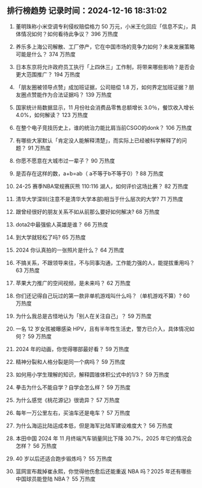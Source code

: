 
## 排行榜趋势 记录时间：2024-12-16 18:31:02
  
  1. 董明珠称小米空调专利侵权赔偿格力 50 万元，小米王化回应「信息不实」，具体情况如何？如何看待此争议？ 396 万热度
    
  2. 养乐多上海公司解散、工厂停产，它在中国市场的竞争力如何？未来发展策略可能是什么？ 374 万热度
    
  3. 日本东京将允许政府员工执行「上四休三」工作制，将带来哪些影响？是否会更大范围推广？ 194 万热度
    
  4. 「朋友圈被领导点赞」成加班证据，公司赔偿 1.8 万，如何界定加班证据？朋友圈点赞能作为合法证据吗？ 139 万热度
    
  5. 国家统计局数据显示，11 月份社会消费品零售总额增长 3.0％，餐饮收入增长 4.0%，如何解读？ 123 万热度
    
  6. 在整个电子竞技历史上，谁的统治力能比肩当前CSGO的donk？ 106 万热度
    
  7. 有哪些大家默认「肯定没人能解释清楚」，而实际上已经被科学解释了的问题？ 91 万热度
    
  8. 你愿不愿意在大城市过一辈子？ 90 万热度
    
  9. 是否存在这样的数，a+b=ab（ a不等于b不等于0）? 88 万热度
    
  10. 24-25 赛季NBA常规赛灰熊 110:116 湖人，如何评价这场比赛？ 82 万热度
    
  11. 清华大学深圳(注意不是清华大学本部)相当于什么层次的大学? 71 万热度
    
  12. 跟曾经很好的朋友关系不如从前那么要好如何解决? 68 万热度
    
  13. dota2中最强偷人英雄是谁？ 66 万热度
    
  14. 到大学就轻松了吗? 65 万热度
    
  15. 2024 你认真拍的一张照片是什么？ 64 万热度
    
  16. 不搞关系，不跟领导来往，不与同事沟通，工作能力强的人，能提拔重用吗？ 63 万热度
    
  17. 苹果大力推广的空间视频，是未来吗？ 62 万热度
    
  18. 你们还记得自己玩过的第一款非单机游戏叫什么吗？（单机游戏不算）? 60 万热度
    
  19. 为什么我总是古怪地认为「别人在关注自己」？ 59 万热度
    
  20. 一名 12 岁女孩被曝感染 HPV，且有半年性生活史，警方已介入，具体情况如何？ 59 万热度
    
  21. 2024 年的动画，你觉得哪部最好看？ 59 万热度
    
  22. 精神分裂和人格分裂是同一个病吗？ 59 万热度
    
  23. 如何用小学生理解的知识，解释圆锥体积公式中的1/3？ 59 万热度
    
  24. 拳击为什么不能自学？自学会怎么样？ 59 万热度
    
  25. 为什么感觉《桃花源记》很诡异？ 57 万热度
    
  26. 每年一万公里左右，买油车还是电车？ 57 万热度
    
  27. 为什么海运比陆运成本低，但是海军比陆军建设难度大？ 56 万热度
    
  28. 本田中国 2024 年 11 月终端汽车销量同比下降 30.7%，2025 年它的情况会怎样？ 56 万热度
    
  29. 40 岁以后还适合跑步锻炼吗？ 55 万热度
    
  30. 篮网宣布裁掉崔永熙，你觉得他伤愈后还能重返 NBA 吗？2025 年还有哪些中国球员能登陆 NBA？ 55 万热度
    